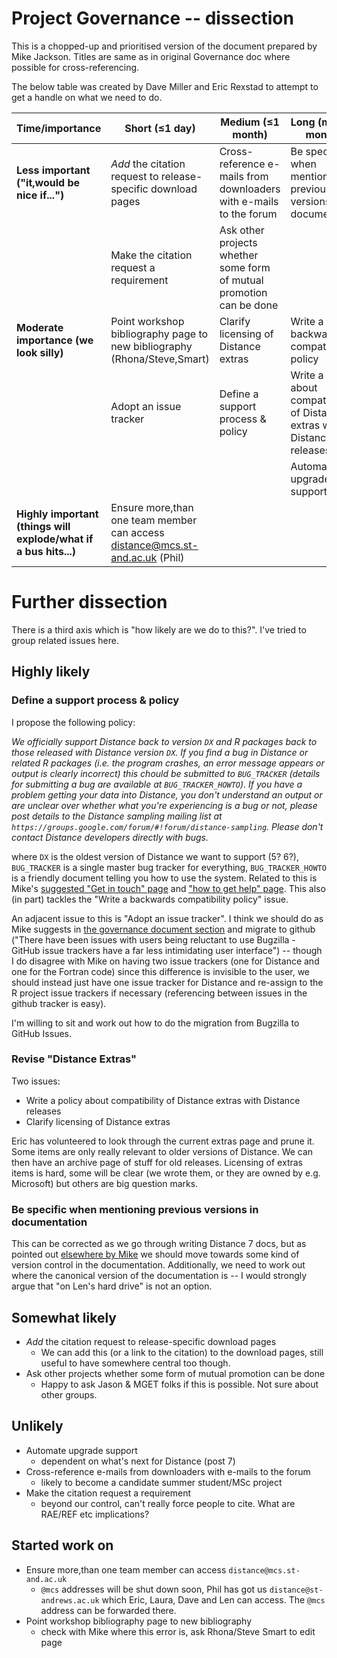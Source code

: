 Project Governance -- dissection
================================

This is a chopped-up and prioritised version of the document prepared by Mike Jackson. Titles are same as in original Governance doc where possible for cross-referencing.

The below table was created by Dave Miller and Eric Rexstad to attempt to get a handle on what we need to do.

| Time/importance                                              | Short (≤1 day)                                                               | Medium (≤1 month)                                                                           | Long (multiple months)                                                       |
|--------------------------------------------------------------|------------------------------------------------------------------------------|---------------------------------------------------------------------------------------------|------------------------------------------------------------------------------|
| **Less important ("it,would be nice if...")**                    | *Add* the citation request to release-specific download pages                  | Cross-reference e-mails from downloaders with e-mails to the forum | Be specific when mentioning previous versions in documentation               |
|                                                              | Make the citation request a requirement         | Ask other projects whether some form of mutual promotion can be done                        |                                                                              |
| **Moderate importance (we look silly)**                        | Point workshop bibliography page to new bibliography (Rhona/Steve,Smart)     | Clarify licensing of Distance extras                                                        | Write a backwards compatibility policy                                       |
|                                                              | Adopt an issue tracker                                                       | Define a support process & policy                                                           | Write a policy about compatibility of Distance extras with Distance releases |
|                                                              |                                                                              |                                                                                             | Automate upgrade support                                                     |
| **Highly important (things will explode/what if a bus hits...)** | Ensure more,than one team member can access distance@mcs.st-and.ac.uk (Phil) |                                                                                             |                                                                              |


# Further dissection

There is a third axis which is "how likely are we do to this?". I've tried to group related issues here.

## Highly likely

### Define a support process & policy

I propose the following policy:

*We officially support Distance back to version `DX` and R packages back to those released with Distance version `DX`. If you find a bug in Distance or related R packages (i.e. the program crashes, an error message appears or output is clearly incorrect) this chould be submitted to `BUG_TRACKER` (details for submitting a bug are available at `BUG_TRACKER_HOWTO`). If you have a problem getting your data into Distance, you don't understand an output or are unclear over whether what you're experiencing is a bug or not, please post details to the Distance sampling mailing list at `https://groups.google.com/forum/#!forum/distance-sampling`. Please don't contact Distance developers directly with bugs.*

where `DX` is the oldest version of Distance we want to support (5? 6?), `BUG_TRACKER` is a single master bug tracker for everything, `BUG_TRACKER_HOWTO` is a friendly document telling you how to use the system. Related to this is Mike's [suggested "Get in touch" page](https://github.com/softwaresaved/distance-consultancy/blob/master/GetInTouch.md) and ["how to get help" page](https://github.com/softwaresaved/distance-consultancy/blob/master/HelpAndSupport.md). This also (in part) tackles the "Write a backwards compatibility policy" issue.

An adjacent issue to this is "Adopt an issue tracker". I think we should do as Mike suggests in [the governance document section](https://github.com/softwaresaved/distance-consultancy/blob/master/Governance.md#adopt-an-issue-tracker) and migrate to github ("There have been issues with users being reluctant to use Bugzilla - GitHub issue trackers have a far less intimidating user interface") -- though I do disagree with Mike on having two issue trackers (one for Distance and one for the Fortran code) since this difference is invisible to the user, we should instead just have one issue tracker for Distance and re-assign to the R project issue trackers if necessary (referencing between issues in the github tracker is easy).

I'm willing to sit and work out how to do the migration from Bugzilla to GitHub Issues.



### Revise "Distance Extras"

Two issues:

  * Write a policy about compatibility of Distance extras with Distance releases
  * Clarify licensing of Distance extras

Eric has volunteered to look through the current extras page and prune it. Some items are only really relevant to older versions of Distance. We can then have an archive page of stuff for old releases. Licensing of extras items is hard, some will be clear (we wrote them, or they are owned by e.g. Microsoft) but others are big question marks.


### Be specific when mentioning previous versions in documentation

This can be corrected as we go through writing Distance 7 docs, but as pointed out [elsewhere by Mike](https://github.com/softwaresaved/distance-consultancy/blob/master/DeveloperExperienceReview.md#use-wikis-or-revision-control) we should move towards some kind of version control in the documentation. Additionally, we need to work out where the canonical version of the documentation is -- I would strongly argue that "on Len's hard drive" is not an option.


## Somewhat likely

  * *Add* the citation request to release-specific download pages
    - We can add this (or a link to the citation) to the download pages, still useful to have somewhere central too though.
  * Ask other projects whether some form of mutual promotion can be done
    - Happy to ask Jason & MGET folks if this is possible. Not sure about other groups.

## Unlikely

  * Automate upgrade support
    - dependent on what's next for Distance (post 7)
  * Cross-reference e-mails from downloaders with e-mails to the forum
    - likely to become a candidate summer student/MSc project
  * Make the citation request a requirement
    - beyond our control, can't really force people to cite. What are RAE/REF etc implications?

## Started work on

  * Ensure more,than one team member can access `distance@mcs.st-and.ac.uk`
    - `@mcs` addresses will be shut down soon, Phil has got us `distance@st-andrews.ac.uk` which Eric, Laura, Dave and Len can access. The `@mcs` address can be forwarded there.
  * Point workshop bibliography page to new bibliography
    - check with Mike where this error is, ask Rhona/Steve Smart to edit page



